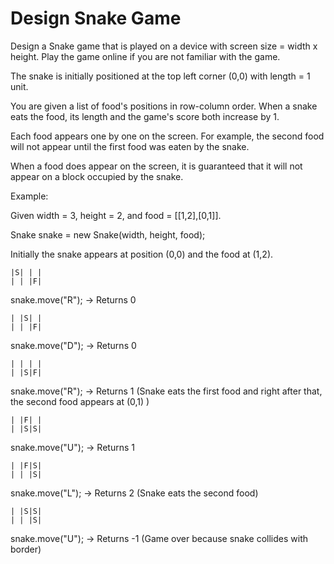 # Design Snake Game
 

Design a Snake game that is played on a device with screen size = width x height. Play the game online if you are not familiar with the game.

The snake is initially positioned at the top left corner (0,0) with length = 1 unit.

You are given a list of food's positions in row-column order. When a snake eats the food, its length and the game's score both increase by 1.

Each food appears one by one on the screen. For example, the second food will not appear until the first food was eaten by the snake.

When a food does appear on the screen, it is guaranteed that it will not appear on a block occupied by the snake.

Example:

Given width = 3, height = 2, and food = [[1,2],[0,1]].

Snake snake = new Snake(width, height, food);

Initially the snake appears at position (0,0) and the food at (1,2).

    |S| | |
    | | |F|

snake.move("R"); -> Returns 0

    | |S| |
    | | |F|

snake.move("D"); -> Returns 0

    | | | |
    | |S|F|

snake.move("R"); -> Returns 1 (Snake eats the first food and right after that, the second food appears at (0,1) )

    | |F| |
    | |S|S|

snake.move("U"); -> Returns 1

    | |F|S|
    | | |S|

snake.move("L"); -> Returns 2 (Snake eats the second food)

    | |S|S|
    | | |S|

snake.move("U"); -> Returns -1 (Game over because snake collides with border)